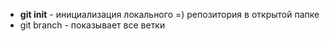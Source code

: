 - **git init** - инициализация локального =) репозитория в открытой папке
- git branch - показывает все ветки